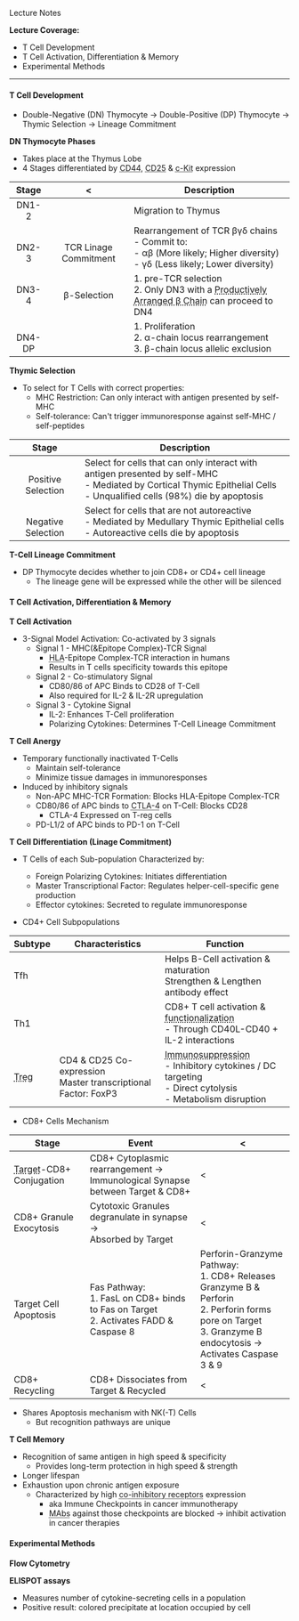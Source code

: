 Lecture Notes

**Lecture Coverage:**
- T Cell Development
- T Cell Activation, Differentiation & Memory
- Experimental Methods

---
#### **T Cell Development**
- Double-Negative (DN) Thymocyte -> Double-Positive (DP) Thymocyte -> Thymic Selection -> Lineage Commitment

**DN Thymocyte Phases**
- Takes place at the Thymus Lobe
- 4 Stages differentiated by <abbr Title="Adhesion molecule">CD44</abbr>, <abbr Title="IL-2Receptor α chain">CD25</abbr> & <abbr Title="CD117, Stem cell growth factor receptor">c-Kit</abbr> expression

|   Stage    |             <             | Description                                                                                                                                                              |
| :--------: | :-----------------------: | ------------------------------------------------------------------------------------------------------------------------------------------------------------------------ |
|   DN1-2    |                           | Migration to Thymus                                                                                                                                                      |
| <br>DN2-3  | <br>TCR Linage Commitment | Rearrangement of TCR βγδ chains<br>- Commit to:<br>    - αβ (More likely; Higher diversity)<br>    - γδ (Less likely; Lower diversity)                                   |
|   DN3-4    |        β-Selection        | 1. pre-TCR selection<br>2. Only DN3 with a <abbr Title="Can form pre-TCR with fixed pre-T α chain & CD3 complex">Productively Arranged β Chain</abbr> can proceed to DN4 |
| <br>DN4-DP |                           | 1. Proliferation<br>2. α-chain locus rearrangement<br>3. β-chain locus allelic exclusion                                                                                 |

**Thymic Selection**
- To select for T Cells with correct properties:
	- MHC Restriction: Can only interact with antigen presented by self-MHC
	- Self-tolerance: Can't trigger immunoresponse against self-MHC / self-peptides

|         Stage          | Description                                                                                                                                                                |
| :--------------------: | -------------------------------------------------------------------------------------------------------------------------------------------------------------------------- |
| <br>Positive Selection | Select for cells that can only interact with antigen presented by self-MHC<br>- Mediated by Cortical Thymic Epithelial Cells<br>- Unqualified cells (98%) die by apoptosis |
| <br>Negative Selection | Select for cells that are not autoreactive<br>- Mediated by Medullary Thymic Epithelial cells<br>- Autoreactive cells die by apoptosis                                     |

**T-Cell Lineage Commitment**
- DP Thymocyte decides whether to join CD8+ or CD4+ cell lineage
	- The lineage gene will be expressed while the other will be silenced


#### **T Cell Activation, Differentiation & Memory**

**T Cell Activation**
- 3-Signal Model Activation: Co-activated by 3 signals
	- Signal 1 - MHC(&Epitope Complex)-TCR Signal
		- <abbr Title="Human Leukocyte Antigen">HLA</abbr>-Epitope Complex-TCR interaction in humans
		- Results in T cells specificity towards this epitope
	- Signal 2 - Co-stimulatory Signal
		- CD80/86 of APC Binds to CD28 of T-Cell
		- Also required for IL-2 & IL-2R upregulation
	- Signal 3 - Cytokine Signal
		- IL-2: Enhances T-Cell proliferation
		- Polarizing Cytokines: Determines T-Cell Lineage Commitment

**T Cell Anergy**
- Temporary functionally inactivated T-Cells
	- Maintain self-tolerance
	- Minimize tissue damages in immunoresponses
- Induced by inhibitory signals
	- Non-APC MHC-TCR Formation: Blocks HLA-Epitope Complex-TCR
	- CD80/86 of APC binds to <abbr Title="Cytotoxic Lymphocyte Ag 4">CTLA-4</abbr> on T-Cell: Blocks CD28
		- CTLA-4 Expressed on T-reg cells
	- PD-L1/2 of APC binds to PD-1 on T-Cell

**T Cell Differentiation (Linage Commitment)**
- T Cells of each Sub-population Characterized by:
	- Foreign Polarizing Cytokines: Initiates differentiation
	- Master Transcriptional Factor: Regulates helper-cell-specific gene production
	- Effector cytokines: Secreted to regulate immunoresponse

- CD4+ Cell Subpopulations

| Subtype                                    | Characteristics                                                  | Function                                                                                                                                                                     |
| ------------------------------------------ | ---------------------------------------------------------------- | ---------------------------------------------------------------------------------------------------------------------------------------------------------------------------- |
| Tfh                                        |                                                                  | Helps B-Cell activation & maturation<br>Strengthen & Lengthen antibody effect                                                                                                |
| Th1                                        |                                                                  | CD8+ T cell activation & <abbr Title="Cytolytic Function & Memory Formation">functionalization</abbr><br>- Through CD40L-CD40 + IL-2 interactions                            |
| <abbr Title="Regulator T cell">Treg</abbr> | CD4 & CD25 Co-expression<br>Master transcriptional Factor: FoxP3 | <abbr Title="Peripheral tolernace & Prevent autoimmunity">Immunosuppression</abbr><br>- Inhibitory cytokines / DC targeting<br>- Direct cytolysis<br>- Metabolism disruption |

- CD8+ Cells Mechanism

| Stage                                                                    | Event                                                                                       | <                                                                                                                                                                   |
| ------------------------------------------------------------------------ | ------------------------------------------------------------------------------------------- | ------------------------------------------------------------------------------------------------------------------------------------------------------------------- |
| <abbr Title="Cancer/Virus-infected cells">Target</abbr>-CD8+ Conjugation | CD8+ Cytoplasmic rearrangement -><br>Immunological Synapse between Target & CD8+            | <                                                                                                                                                                   |
| CD8+ Granule Exocytosis                                                  | Cytotoxic Granules degranulate in synapse -><br>Absorbed by Target                          | <                                                                                                                                                                   |
| Target Cell Apoptosis<br>                                                | Fas Pathway:<br>1. FasL on CD8+ binds to Fas on Target<br>2. Activates FADD & Caspase 8<br> | Perforin-Granzyme Pathway:<br>1. CD8+ Releases Granzyme B & Perforin<br>2. Perforin forms pore on Target<br>3. Granzyme B endocytosis -><br>Activates Caspase 3 & 9 |
| CD8+ Recycling                                                           | CD8+ Dissociates from Target & Recycled                                                     | <                                                                                                                                                                   |
- Shares Apoptosis mechanism with NK(-T) Cells
	- But recognition pathways are unique



**T Cell Memory**
- Recognition of same antigen in high speed & specificity
	- Provides long-term protection in high speed & strength
- Longer lifespan
- Exhaustion upon chronic antigen exposure
	- Characterized by high <abbr Title="CTLA-4, PD-1">co-inhibitory receptors</abbr> expression
		- aka Immune Checkpoints in cancer immunotherapy
		- <abbr Title="Monoclonal Antibodies">MAbs</abbr> against those checkpoints are blocked -> inhibit activation in cancer therapies


#### **Experimental Methods**
**Flow Cytometry**

**ELISPOT assays**
- Measures number of cytokine-secreting cells in a population
- Positive result: colored precipitate at location occupied by cell